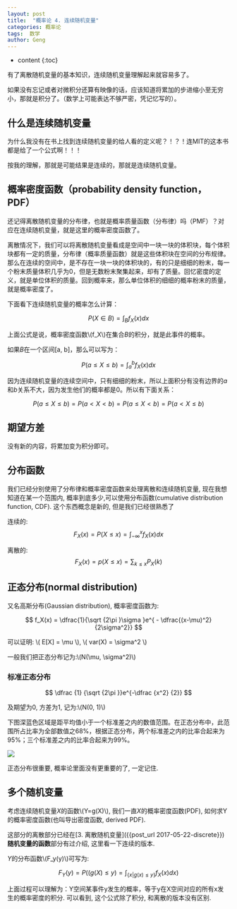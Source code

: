 ```yaml
---
layout: post
title:  "概率论 4. 连续随机变量"
categories: 概率论
tags:  数学
author: Geng
---
```


* content
{:toc}



有了离散随机变量的基本知识，连续随机变量理解起来就容易多了。

如果没有忘记或者对微积分还算有映像的话，应该知道将累加的步进缩小至无穷小，那就是积分了。（数学上可能表达不够严密，凭记忆写的）。






## 什么是连续随机变量
为什么我没有在书上找到连续随机变量的给人看的定义呢？！？！连MIT的这本书都是给了一个公式啊！！！

按我的理解，那就是可能结果是连续的，那就是连续随机变量。

## 概率密度函数（probability density function， PDF）
还记得离散随机变量的分布律，也就是概率质量函数（分布律）吗（PMF）？对应在连续随机变量，就是这里的概率密度函数了。

离散情况下，我们可以将离散随机变量看成是空间中一块一块的体积块，每个体积块都有一定的质量，分布律（概率质量函数）就是这些体积块在空间的分布规律。那么在连续的空间中，是不存在一块一块的体积块的，有的只是细细的粉末，每一个粉末质量体积几乎为0，但是无数粉末聚集起来，却有了质量。回忆密度的定义，就是单位体积的质量。回到概率来，那么单位体积的细细的概率粉末的质量，就是概率密度了。

下面看下连续随机变量的概率怎么计算：

$$ P(X \in B) = \int _{B}f_X(x) dx  $$

上面公式是说，概率密度函数\\(f_X\\)在集合*B*的积分，就是此事件的概率。

如果*B*在一个区间[a, b]，那么可以写为：

$$ P(a \leq X \leq b) = \int _{a}^{b} f_X(x) dx  $$

因为连续随机变量的连续空间中，只有细细的粉末，所以上面积分有没有边界的*a*和*b*关系不大，因为发生他们的概率都是0。所以有下面关系：

$$ P(a \leq X \leq b) = P(a<X<b) = P(a \leq X < b) = P(a < X \leq b)  $$

## 期望方差
没有新的内容，将累加变为积分即可。

## 分布函数
我们已经分别使用了分布律和概率密度函数来处理离散和连续随机变量, 现在我想知道在某一个范围内, 概率到底多少,可以使用分布函数(cumulative distribution function, CDF). 这个东西概念是新的, 但是我们已经很熟悉了

连续的:
$$ F_X(x) = P(X \leq x) = \int _{-\infty}^x f_X(x) dx  $$

离散的:
$$ F_X(x) = p(X \leq x) = \sum_{ k \leq x }P_X(k)  $$

## 正态分布(normal distribution)
又名高斯分布(Gaussian distribution), 概率密度函数为:

$$ f_X(x) = \dfrac{1}{\sqrt {2\pi }\sigma }e^{ - \dfrac{(x-\mu)^2}{2\sigma^2}} $$


可以证明: \\( E[X] = \mu \\), \\( var(X) = \sigma^2 \\)

一般我们把正态分布记为:\\(N(\mu, \sigma^2)\\)

### 标准正态分布

$$ \dfrac {1} {\sqrt {2\pi }}e^{-\dfrac {x^2} {2}} $$


及期望为0, 方差为1, 记为:\\(N(0, 1)\\)

下图深蓝色区域是距平均值小于一个标准差之内的数值范围。在正态分布中，此范围所占比率为全部数值之68%，根据正态分布，两个标准差之内的比率合起来为95%；三个标准差之内的比率合起来为99%。

![](https://upload.wikimedia.org/wikipedia/commons/thumb/8/8c/Standard_deviation_diagram.svg/525px-Standard_deviation_diagram.svg.png)

正态分布很重要, 概率论里面没有更重要的了, 一定记住.

## 多个随机变量
考虑连续随机变量*X*的函数\\(Y=g(X)\\), 我们一直*X*的概率密度函数(PDF), 如何求Y的概率密度函数(也叫导出密度函数, derived PDF). 

这部分的离散部分已经在[3. 离散随机变量]({{post_url 2017-05-22-discrete}})**随机变量的函数**部分有过介绍, 这里看一下连续的版本.

*Y*的分布函数\\(F_y(y)\\)可写为:

$$ F_Y(y) = P((g(X) \leq y) = \int_{\{x|g(x) \leq y\}}f_X(x)dx)  $$

上面过程可以理解为：Y空间某事件y发生的概率，等于y在X空间对应的所有x发生的概率密度的积分. 可以看到, 这个公式除了积分, 和离散的版本没有区别.


```javascript

```
